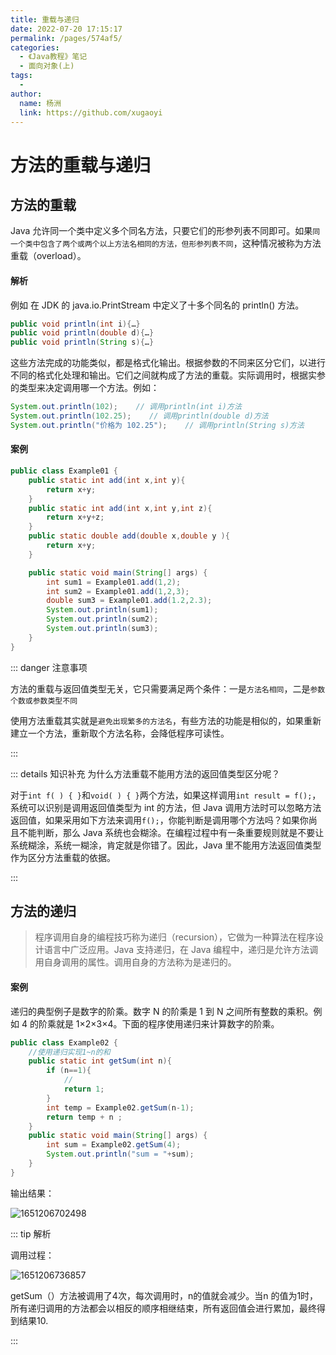 ```yaml
---
title: 重载与递归
date: 2022-07-20 17:15:17
permalink: /pages/574af5/
categories:
  - 《Java教程》笔记
  - 面向对象(上)
tags:
  - 
author: 
  name: 杨洲
  link: https://github.com/xugaoyi
---
```

# 方法的重载与递归

##  方法的重载

Java 允许同一个类中定义多个同名方法，只要它们的形参列表不同即可。如果`同一个类中包含了两个或两个以上方法名相同的方法，但形参列表不同`，这种情况被称为方法重载（overload）。

####  解析

例如 在 JDK 的 java.io.PrintStream 中定义了十多个同名的 println() 方法。

```java
public void println(int i){…}
public void println(double d){…}
public void println(String s){…}
```

这些方法完成的功能类似，都是格式化输出。根据参数的不同来区分它们，以进行不同的格式化处理和输出。它们之间就构成了方法的重载。实际调用时，根据实参的类型来决定调用哪一个方法。例如：

```java
System.out.println(102);    // 调用println(int i)方法
System.out.println(102.25);    // 调用println(double d)方法
System.out.println("价格为 102.25");    // 调用println(String s)方法
```

#### 案例

```java
public class Example01 {
    public static int add(int x,int y){
        return x+y;
    }
    public static int add(int x,int y,int z){
        return x+y+z;
    }
    public static double add(double x,double y ){
        return x+y;
    }

    public static void main(String[] args) {
        int sum1 = Example01.add(1,2);
        int sum2 = Example01.add(1,2,3);
        double sum3 = Example01.add(1.2,2.3);
        System.out.println(sum1);
        System.out.println(sum2);
        System.out.println(sum3);
    }
}
```

::: danger 注意事项

方法的重载与返回值类型无关，它只需要满足两个条件：一是`方法名相同`，二是`参数个数或参数类型不同`

使用方法重载其实就是`避免出现繁多的方法名`，有些方法的功能是相似的，如果重新建立一个方法，重新取个方法名称，会降低程序可读性。

:::

::: details 知识补充  为什么方法重载不能用方法的返回值类型区分呢？

对于`int f( ) { }`和`void( ) { }`两个方法，如果这样调用`int result = f();`，系统可以识别是调用返回值类型为 int 的方法，但 Java 调用方法时可以忽略方法返回值，如果采用如下方法来调用`f();`，你能判断是调用哪个方法吗？如果你尚且不能判断，那么 Java 系统也会糊涂。在编程过程中有一条重要规则就是不要让系统糊涂，系统一糊涂，肯定就是你错了。因此，Java 里不能用方法返回值类型作为区分方法重载的依据。

:::

##  方法的递归

>   程序调用自身的编程技巧称为递归（recursion），它做为一种算法在程序设计语言中广泛应用。Java 支持递归，在 Java 编程中，递归是允许方法调用自身调用的属性。调用自身的方法称为是递归的。

#### 案例

递归的典型例子是数字的阶乘。数字 N 的阶乘是 1 到 N 之间所有整数的乘积。例如 4 的阶乘就是 1×2×3×4。下面的程序使用递归来计算数字的阶乘。

```java
public class Example02 {
    //使用递归实现1~n的和
    public static int getSum(int n){
        if (n==1){
            //
            return 1;
        }
        int temp = Example02.getSum(n-1);
        return temp + n ;
    }
    public static void main(String[] args) {
        int sum = Example02.getSum(4);
        System.out.println("sum = "+sum);
    }
}

```

输出结果：

![1651206702498](\images\Java\Java-50.png)

::: tip 解析

调用过程：

![1651206736857](\images\Java\Java-51.png)

getSum（）方法被调用了4次，每次调用时，n的值就会减少。当n 的值为1时，所有递归调用的方法都会以相反的顺序相继结束，所有返回值会进行累加，最终得到结果10.

:::
